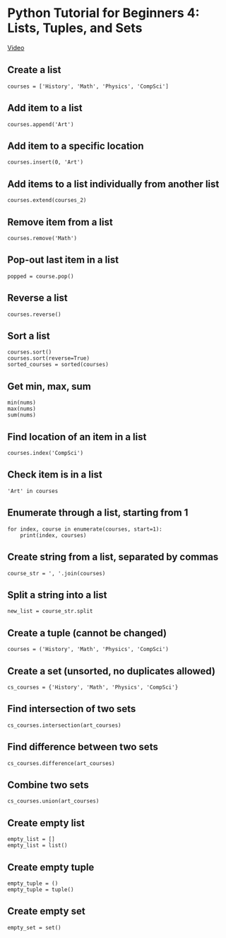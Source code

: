 # Python Tutorial for Beginners 4: Lists, Tuples, and Sets
[Video](https://www.youtube.com/watch?v=W8KRzm-HUcc)

## Create a list
    courses = ['History', 'Math', 'Physics', 'CompSci']

## Add item to a list
    courses.append('Art')

## Add item to a specific location
    courses.insert(0, 'Art')

## Add items to a list individually from another list
    courses.extend(courses_2)

## Remove item from a list
    courses.remove('Math')

## Pop-out last item in a list
    popped = course.pop()

## Reverse a list
    courses.reverse()

## Sort a list
    courses.sort()
    courses.sort(reverse=True)
    sorted_courses = sorted(courses)

## Get min, max, sum
    min(nums)
    max(nums)
    sum(nums)

## Find location of an item in a list
    courses.index('CompSci')

## Check item is in a list
    'Art' in courses

## Enumerate through a list, starting from 1
    for index, course in enumerate(courses, start=1):
        print(index, courses)

## Create string from a list, separated by commas
    course_str = ', '.join(courses)

## Split a string into a list
    new_list = course_str.split

## Create a tuple (cannot be changed)
    courses = ('History', 'Math', 'Physics', 'CompSci')

## Create a set (unsorted, no duplicates allowed)
    cs_courses = {'History', 'Math', 'Physics', 'CompSci'}

## Find intersection of two sets
    cs_courses.intersection(art_courses)

## Find difference between two sets
    cs_courses.difference(art_courses)

## Combine two sets
    cs_courses.union(art_courses)

## Create empty list
    empty_list = []
    empty_list = list()

## Create empty tuple
    empty_tuple = ()
    empty_tuple = tuple()

## Create empty set
    empty_set = set()
